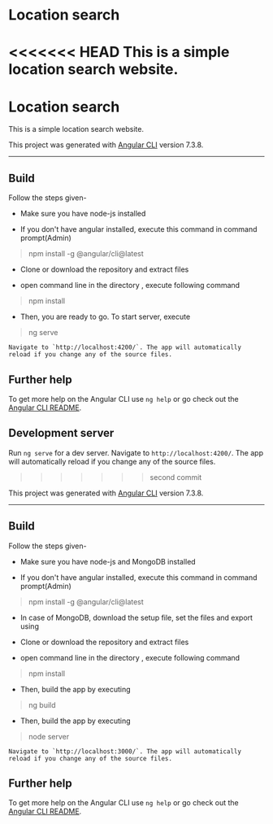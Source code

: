 # Location search

<<<<<<< HEAD
This is a simple location search website.
=======
# Location search

This is a simple location search website.

This project was generated with [Angular CLI](https://github.com/angular/angular-cli) version 7.3.8.


---
## Build
Follow the steps given-

* Make sure you have node-js installed

* If you don't have angular installed, execute this command in command prompt(Admin) 
> npm install -g @angular/cli@latest  

* Clone or download the repository and extract files

* open command line in the directory , execute following command
> npm install

* Then, you are ready to go. To start server, execute
>ng serve

    Navigate to `http://localhost:4200/`. The app will automatically reload if you change any of the source files.

## Further help

To get more help on the Angular CLI use `ng help` or go check out the [Angular CLI README](https://github.com/angular/angular-cli/blob/master/README.md).

## Development server

Run `ng serve` for a dev server. Navigate to `http://localhost:4200/`. The app will automatically reload if you change any of the source files.
>>>>>>> second commit

This project was generated with [Angular CLI](https://github.com/angular/angular-cli) version 7.3.8.


---
## Build
Follow the steps given-

* Make sure you have node-js and MongoDB installed

* If you don't have angular installed, execute this command in command prompt(Admin) 
> npm install -g @angular/cli@latest  

* In case of MongoDB, download the setup file, set the files and export using 

* Clone or download the repository and extract files

* open command line in the directory , execute following command
> npm install

* Then, build the app by executing
>ng build

* Then, build the app by executing
>node server


    Navigate to `http://localhost:3000/`. The app will automatically reload if you change any of the source files.

## Further help

To get more help on the Angular CLI use `ng help` or go check out the [Angular CLI README](https://github.com/angular/angular-cli/blob/master/README.md).
